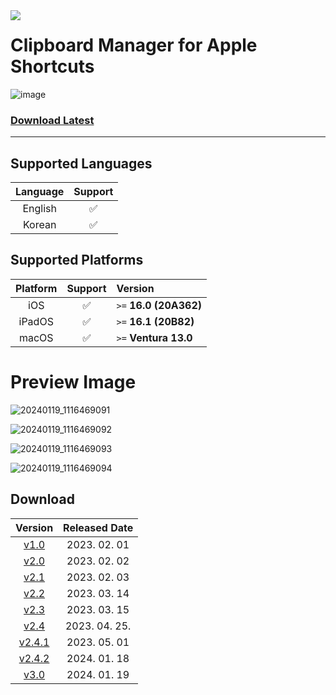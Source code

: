 <img align=left src="https://hits.seeyoufarm.com/api/count/incr/badge.svg?url=https%3A%2F%2Fgithub.com%2FEliF-Lee%2FEliF-Lee&count_bg=%23000000&title_bg=%23000000&icon=github.svg&icon_color=%23FFFFFF&title=Github&edge_flat=false" />

# Clipboard Manager for Apple Shortcuts
![image](https://user-images.githubusercontent.com/66173558/225175694-1491bf36-02d5-4ed2-9c7b-739e02e8857a.png)


### [Download Latest](https://github.com/Clipboard-Manager/Clipboard-Manager/releases/latest)

---

## Supported Languages

| Language |  Support |
|:------:|:------:|
| English | ✅ |
| Korean | ✅ |


## Supported Platforms

| Platform | Support | Version |
|:------:|:--------:|:---------|
| iOS | ✅ | `>=` **16.0 (20A362)** |
| iPadOS | ✅ | `>=` **16.1 (20B82)** |
| macOS | ✅ | `>=` **Ventura 13.0** |


# Preview Image

![20240119_1116469091](https://github.com/otlus/Clipboard-Manager/assets/66173558/65947bc3-6680-448a-82b1-1e6bf8b7c469)

![20240119_1116469092](https://github.com/otlus/Clipboard-Manager/assets/66173558/3445c885-f562-4e3f-9616-161d7e24b868)

![20240119_1116469093](https://github.com/otlus/Clipboard-Manager/assets/66173558/c11f23ec-faf3-419c-a605-c00e8a23fa7c)

![20240119_1116469094](https://github.com/otlus/Clipboard-Manager/assets/66173558/cb7e303b-33fc-43c8-b7dc-debaeb6020d5)


## Download

| Version | Released Date |
| :-------------: | :-------------: |
| [v1.0](https://github.com/otlus/Clipboard-Manager/releases/tag/v1.0) | 2023. 02. 01 |
| [v2.0](https://github.com/otlus/Clipboard-Manager/releases/tag/v2.0) | 2023. 02. 02 |
| [v2.1](https://github.com/otlus/Clipboard-Manager/releases/tag/v2.1) | 2023. 02. 03 |
| [v2.2](https://github.com/otlus/Clipboard-Manager/releases/tag/v2.2) | 2023. 03. 14 |
| [v2.3](https://github.com/otlus/Clipboard-Manager/releases/tag/v2.3) | 2023. 03. 15 |
| [v2.4](https://github.com/otlus/Clipboard-Manager/releases/tag/v2.4) | 2023. 04. 25. |
| [v2.4.1](https://github.com/otlus/Clipboard-Manager/releases/tag/v2.4.1) | 2023. 05. 01 |
| [v2.4.2](https://github.com/otlus/Clipboard-Manager/releases/tag/v2.4.2) | 2024. 01. 18 |
| [v3.0](https://github.com/otlus/Clipboard-Manager/releases/tag/v3.0) | 2024. 01. 19 |
